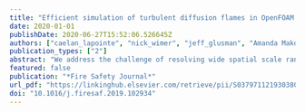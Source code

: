 ```yaml
---
title: "Efficient simulation of turbulent diffusion flames in OpenFOAM using adaptive mesh refinement"
date: 2020-01-01
publishDate: 2020-06-27T15:52:06.526645Z
authors: ["caelan_lapointe", "nick_wimer", "jeff_glusman", "Amanda Makowiecki", "John Daily", "Gregory Rieker", "peter_hamlington"]
publication_types: ["2"]
abstract: "We address the challenge of resolving wide spatial scale ranges in fire simulations through the development of a new OpenFOAM-based adaptive mesh refinement (AMR) computational capability for large eddy simulations of turbulent diffusion flames. The AMR approach provides increased resolution in localized regions based on userdefined criteria, resulting in a simulation that dynamically tracks fire spread and reduces computational cost compared to uniform and static mesh approaches. The new AMR-enabled solver, called diffusionFireFoam, is an extension of the fireFoam solver and incorporates dynamic meshing capabilities already available in OpenFOAM. We outline details of the new solver and demonstrate its basic functionality, accuracy, and computational effi­ ciency for a small-scale methane pool fire verification case. We show that both first- and second-order statistics from the AMR simulation are in good agreement with results from a statically refined simulation that has the same fine-scale resolution, but a larger overall mesh. We then show for a larger-scale methane pool fire that an AMR simulation in diffusionFireFoam agrees with results from static mesh simulations, experiments, and prior computational studies. Once again, substantial computational savings are achieved, with roughly 5 times fewer grid cells in the AMR simulations than in prior static mesh simulations."
featured: false
publication: "*Fire Safety Journal*"
url_pdf: "https://linkinghub.elsevier.com/retrieve/pii/S0379711219303807"
doi: "10.1016/j.firesaf.2019.102934"
---
```


